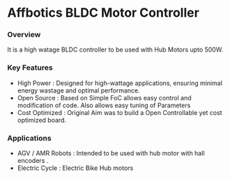 # Affbotics BLDC Motor Controller 

### Overview

It is a high watage BLDC controller to be used with Hub Motors upto 500W.

### Key Features 

* High Power : Designed for high-wattage applications, ensuring minimal energy wastage and optimal performance.
* Open Source : Based on Simple FoC allows easy control and modification of code. Also allows easy tuning of Parameters 
* Cost Optimized : Original Aim was to build a Open Controllable yet cost optimized board. 

### Applications 

* AGV / AMR Robots : Intended to be used with hub motor with hall encoders . 
* Electric Cycle : Electric Bike Hub motors 